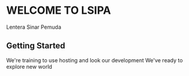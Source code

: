 # WELCOME TO LSIPA
Lentera Sinar Pemuda

## Getting Started

We're training to use hosting and look our development
We've ready to explore new world


